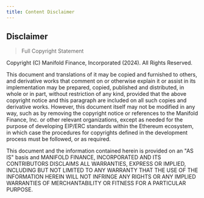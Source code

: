 ```yaml
---
title: Content Disclaimer
---
```



## Disclaimer

> Full Copyright Statement

   Copyright (C) Manifold Finance, Incorporated (2024).  All Rights Reserved.

   This document and translations of it may be copied and furnished to
   others, and derivative works that comment on or otherwise explain it
   or assist in its implementation may be prepared, copied, published
   and distributed, in whole or in part, without restriction of any
   kind, provided that the above copyright notice and this paragraph are
   included on all such copies and derivative works.  However, this
   document itself may not be modified in any way, such as by removing
   the copyright notice or references to the Manifold Finance, Inc. or other
   relevant organizations, except as needed for the purpose of
   developing EIP/ERC standards within the Ethereum ecosystem, 
   in which case the procedures for copyrights defined in the development 
   process must be followed, or as required.

   This document and the information contained herein is provided on an
   "AS IS" basis and MANIFOLD FINANCE, INCORPORATED AND ITS CONTRIBUTORS
   DISCLAIMS ALL WARRANTIES, EXPRESS OR IMPLIED, INCLUDING
   BUT NOT LIMITED TO ANY WARRANTY THAT THE USE OF THE INFORMATION
   HEREIN WILL NOT INFRINGE ANY RIGHTS OR ANY IMPLIED WARRANTIES OF
   MERCHANTABILITY OR FITNESS FOR A PARTICULAR PURPOSE.